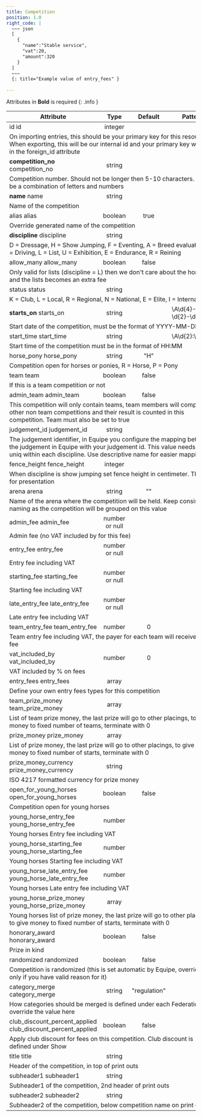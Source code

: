 ```yaml
---
title: Competition
position: 1.0
right_code: |
  ~~~ json
  [
    {
      "name":"Stable service",
      "vat":20,
      "amount":320
    }
  ]
  ~~~
  {: title="Example value of entry_fees" }
  
---
```

Attributes in **Bold** is required
{: .info }
<table>
<thead>
<th>Attribute</th>
<th style="text-align: center">Type</th>
<th style="text-align: center">Default</th>
<th style="text-align: center">Pattern</th>
</thead>
<tbody>
<tr>
<td id="competition_id">
id
<span class="searchable">id</span></td>
<td style="text-align: center">integer</td>
<td style="text-align: center"></td>
<td></td>
</tr>
<tr>
<td colspan="5">On importing entries, this should be your primary key for this resource. When exporting, this will be our internal id and your primary key will be in the foreign_id attribute</td>
</tr>
<tr>
<td id="competition_competition_no">
<strong>competition_<wbr>no</strong>
<span class="searchable">competition_no</span></td>
<td style="text-align: center">string</td>
<td style="text-align: center"></td>
<td></td>
</tr>
<tr>
<td colspan="5">Competition number. Should not be longer then 5-10 characters. Can be a combination of letters and numbers</td>
</tr>
<tr>
<td id="competition_name">
<strong>name</strong>
<span class="searchable">name</span></td>
<td style="text-align: center">string</td>
<td style="text-align: center"></td>
<td></td>
</tr>
<tr>
<td colspan="5">Name of the competition</td>
</tr>
<tr>
<td id="competition_alias">
alias
<span class="searchable">alias</span></td>
<td style="text-align: center">boolean</td>
<td style="text-align: center">true</td>
<td></td>
</tr>
<tr>
<td colspan="5">Override generated name of the competition</td>
</tr>
<tr>
<td id="competition_discipline">
<strong>discipline</strong>
<span class="searchable">discipline</span></td>
<td style="text-align: center">string</td>
<td style="text-align: center"></td>
<td></td>
</tr>
<tr>
<td colspan="5">D = Dressage, H = Show Jumping, F = Eventing, A = Breed evaluation, K = Driving, L = List, U = Exhibition, E = Endurance, R = Reining</td>
</tr>
<tr>
<td id="competition_allow_many">
allow_<wbr>many
<span class="searchable">allow_many</span></td>
<td style="text-align: center">boolean</td>
<td style="text-align: center">false</td>
<td></td>
</tr>
<tr>
<td colspan="5">Only valid for lists (discipline = L) then we don't care about the horse and the lists becomes an extra fee</td>
</tr>
<tr>
<td id="competition_status">
status
<span class="searchable">status</span></td>
<td style="text-align: center">string</td>
<td style="text-align: center"></td>
<td></td>
</tr>
<tr>
<td colspan="5">K = Club, L = Local, R = Regional, N = National, E = Elite, I = International</td>
</tr>
<tr>
<td id="competition_starts_on">
<strong>starts_<wbr>on</strong>
<span class="searchable">starts_on</span></td>
<td style="text-align: center">string</td>
<td style="text-align: center"></td>
<td>\A\d{4}-\d{2}-\d{2}\z</td>
</tr>
<tr>
<td colspan="5">Start date of the competition, must be the format of YYYY-MM-DD</td>
</tr>
<tr>
<td id="competition_start_time">
start_<wbr>time
<span class="searchable">start_time</span></td>
<td style="text-align: center">string</td>
<td style="text-align: center"></td>
<td>\A\d{2}:\d{2}\z</td>
</tr>
<tr>
<td colspan="5">Start time of the competition must be in the format of HH:MM</td>
</tr>
<tr>
<td id="competition_horse_pony">
horse_<wbr>pony
<span class="searchable">horse_pony</span></td>
<td style="text-align: center">string</td>
<td style="text-align: center">"H"</td>
<td></td>
</tr>
<tr>
<td colspan="5">Competition open for horses or ponies, R = Horse, P = Pony</td>
</tr>
<tr>
<td id="competition_team">
team
<span class="searchable">team</span></td>
<td style="text-align: center">boolean</td>
<td style="text-align: center">false</td>
<td></td>
</tr>
<tr>
<td colspan="5">If this is a team competition or not</td>
</tr>
<tr>
<td id="competition_admin_team">
admin_<wbr>team
<span class="searchable">admin_team</span></td>
<td style="text-align: center">boolean</td>
<td style="text-align: center">false</td>
<td></td>
</tr>
<tr>
<td colspan="5">This competition will only contain teams, team members will compete in other non team competitions and their result is counted in this competition. Team must also be set to true</td>
</tr>
<tr>
<td id="competition_judgement_id">
judgement_<wbr>id
<span class="searchable">judgement_id</span></td>
<td style="text-align: center">string</td>
<td style="text-align: center"></td>
<td></td>
</tr>
<tr>
<td colspan="5">The judgement identifier, in Equipe you configure the mapping between the judgement in Equipe with your judgement id. This value needs to be uniq within each discipline. Use descriptive name for easier mapping</td>
</tr>
<tr>
<td id="competition_fence_height">
fence_<wbr>height
<span class="searchable">fence_height</span></td>
<td style="text-align: center">integer</td>
<td style="text-align: center"></td>
<td></td>
</tr>
<tr>
<td colspan="5">When discipline is show jumping set fence height in centimeter. This is for presentation</td>
</tr>
<tr>
<td id="competition_arena">
arena
<span class="searchable">arena</span></td>
<td style="text-align: center">string</td>
<td style="text-align: center">""</td>
<td></td>
</tr>
<tr>
<td colspan="5">Name of the arena where the competition will be held. Keep consistant naming as the competition will be grouped on this value</td>
</tr>
<tr>
<td id="competition_admin_fee">
admin_<wbr>fee
<span class="searchable">admin_fee</span></td>
<td style="text-align: center">number or null</td>
<td style="text-align: center"></td>
<td></td>
</tr>
<tr>
<td colspan="5">Admin fee (no VAT included by for this fee)</td>
</tr>
<tr>
<td id="competition_entry_fee">
entry_<wbr>fee
<span class="searchable">entry_fee</span></td>
<td style="text-align: center">number or null</td>
<td style="text-align: center"></td>
<td></td>
</tr>
<tr>
<td colspan="5">Entry fee including VAT</td>
</tr>
<tr>
<td id="competition_starting_fee">
starting_<wbr>fee
<span class="searchable">starting_fee</span></td>
<td style="text-align: center">number or null</td>
<td style="text-align: center"></td>
<td></td>
</tr>
<tr>
<td colspan="5">Starting fee including VAT</td>
</tr>
<tr>
<td id="competition_late_entry_fee">
late_<wbr>entry_<wbr>fee
<span class="searchable">late_entry_fee</span></td>
<td style="text-align: center">number or null</td>
<td style="text-align: center"></td>
<td></td>
</tr>
<tr>
<td colspan="5">Late entry fee including VAT</td>
</tr>
<tr>
<td id="competition_team_entry_fee">
team_<wbr>entry_<wbr>fee
<span class="searchable">team_entry_fee</span></td>
<td style="text-align: center">number</td>
<td style="text-align: center">0</td>
<td></td>
</tr>
<tr>
<td colspan="5">Team entry fee including VAT, the payer for each team will receive this fee</td>
</tr>
<tr>
<td id="competition_vat_included_by">
vat_<wbr>included_<wbr>by
<span class="searchable">vat_included_by</span></td>
<td style="text-align: center">number</td>
<td style="text-align: center">0</td>
<td></td>
</tr>
<tr>
<td colspan="5">VAT included by % on fees</td>
</tr>
<tr>
<td id="competition_entry_fees">
entry_<wbr>fees
<span class="searchable">entry_fees</span></td>
<td style="text-align: center">array</td>
<td style="text-align: center"></td>
<td></td>
</tr>
<tr>
<td colspan="5">Define your own entry fees types for this competition</td>
</tr>
<tr>
<td id="competition_team_prize_money">
team_<wbr>prize_<wbr>money
<span class="searchable">team_prize_money</span></td>
<td style="text-align: center">array</td>
<td style="text-align: center"></td>
<td></td>
</tr>
<tr>
<td colspan="5">List of team prize money, the last prize will go to other placings, to give money to fixed number of teams, terminate with 0</td>
</tr>
<tr>
<td id="competition_prize_money">
prize_<wbr>money
<span class="searchable">prize_money</span></td>
<td style="text-align: center">array</td>
<td style="text-align: center"></td>
<td></td>
</tr>
<tr>
<td colspan="5">List of prize money, the last prize will go to other placings, to give money to fixed number of starts, terminate with 0</td>
</tr>
<tr>
<td id="competition_prize_money_currency">
prize_<wbr>money_<wbr>currency
<span class="searchable">prize_money_currency</span></td>
<td style="text-align: center">string</td>
<td style="text-align: center"></td>
<td></td>
</tr>
<tr>
<td colspan="5">ISO 4217 formatted currency for prize money</td>
</tr>
<tr>
<td id="competition_open_for_young_horses">
open_<wbr>for_<wbr>young_<wbr>horses
<span class="searchable">open_for_young_horses</span></td>
<td style="text-align: center">boolean</td>
<td style="text-align: center">false</td>
<td></td>
</tr>
<tr>
<td colspan="5">Competition open for young horses</td>
</tr>
<tr>
<td id="competition_young_horse_entry_fee">
young_<wbr>horse_<wbr>entry_<wbr>fee
<span class="searchable">young_horse_entry_fee</span></td>
<td style="text-align: center">number</td>
<td style="text-align: center"></td>
<td></td>
</tr>
<tr>
<td colspan="5">Young horses Entry fee including VAT</td>
</tr>
<tr>
<td id="competition_young_horse_starting_fee">
young_<wbr>horse_<wbr>starting_<wbr>fee
<span class="searchable">young_horse_starting_fee</span></td>
<td style="text-align: center">number</td>
<td style="text-align: center"></td>
<td></td>
</tr>
<tr>
<td colspan="5">Young horses Starting fee including VAT</td>
</tr>
<tr>
<td id="competition_young_horse_late_entry_fee">
young_<wbr>horse_<wbr>late_<wbr>entry_<wbr>fee
<span class="searchable">young_horse_late_entry_fee</span></td>
<td style="text-align: center">number</td>
<td style="text-align: center"></td>
<td></td>
</tr>
<tr>
<td colspan="5">Young horses Late entry fee including VAT</td>
</tr>
<tr>
<td id="competition_young_horse_prize_money">
young_<wbr>horse_<wbr>prize_<wbr>money
<span class="searchable">young_horse_prize_money</span></td>
<td style="text-align: center">array</td>
<td style="text-align: center"></td>
<td></td>
</tr>
<tr>
<td colspan="5">Young horses list of prize money, the last prize will go to other placings, to give money to fixed number of starts, terminate with 0</td>
</tr>
<tr>
<td id="competition_honorary_award">
honorary_<wbr>award
<span class="searchable">honorary_award</span></td>
<td style="text-align: center">boolean</td>
<td style="text-align: center">false</td>
<td></td>
</tr>
<tr>
<td colspan="5">Prize in kind</td>
</tr>
<tr>
<td id="competition_randomized">
randomized
<span class="searchable">randomized</span></td>
<td style="text-align: center">boolean</td>
<td style="text-align: center">false</td>
<td></td>
</tr>
<tr>
<td colspan="5">Competition is randomized (this is set automatic by Equipe, override only if you have valid reason for it)</td>
</tr>
<tr>
<td id="competition_category_merge">
category_<wbr>merge
<span class="searchable">category_merge</span></td>
<td style="text-align: center">string</td>
<td style="text-align: center">"regulation"</td>
<td></td>
</tr>
<tr>
<td colspan="5">How categories should be merged is defined under each Federation, override the value here</td>
</tr>
<tr>
<td id="competition_club_discount_percent_applied">
club_<wbr>discount_<wbr>percent_<wbr>applied
<span class="searchable">club_discount_percent_applied</span></td>
<td style="text-align: center">boolean</td>
<td style="text-align: center">false</td>
<td></td>
</tr>
<tr>
<td colspan="5">Apply club discount for fees on this competition. Club discount is defined under Show</td>
</tr>
<tr>
<td id="competition_title">
title
<span class="searchable">title</span></td>
<td style="text-align: center">string</td>
<td style="text-align: center"></td>
<td></td>
</tr>
<tr>
<td colspan="5">Header of the competition, in top of print outs</td>
</tr>
<tr>
<td id="competition_subheader1">
subheader1
<span class="searchable">subheader1</span></td>
<td style="text-align: center">string</td>
<td style="text-align: center"></td>
<td></td>
</tr>
<tr>
<td colspan="5">Subheader1 of the competition, 2nd header of print outs</td>
</tr>
<tr>
<td id="competition_subheader2">
subheader2
<span class="searchable">subheader2</span></td>
<td style="text-align: center">string</td>
<td style="text-align: center"></td>
<td></td>
</tr>
<tr>
<td colspan="5">Subheader2 of the competition, below competition name on print outs</td>
</tr>
</tbody>
</table>